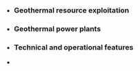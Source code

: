 - ### Geothermal resource exploitation
- ### Geothermal power plants
- ### Technical and operational features
-